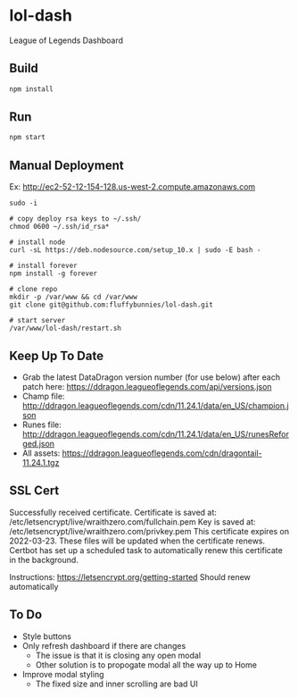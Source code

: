 # lol-dash
League of Legends Dashboard


## Build
```bash
npm install
```


## Run
```bash
npm start
```


## Manual Deployment
Ex: http://ec2-52-12-154-128.us-west-2.compute.amazonaws.com
```
sudo -i

# copy deploy rsa keys to ~/.ssh/
chmod 0600 ~/.ssh/id_rsa*

# install node
curl -sL https://deb.nodesource.com/setup_10.x | sudo -E bash -

# install forever
npm install -g forever

# clone repo
mkdir -p /var/www && cd /var/www
git clone git@github.com:fluffybunnies/lol-dash.git

# start server
/var/www/lol-dash/restart.sh
```


## Keep Up To Date
- Grab the latest DataDragon version number (for use below) after each patch here: https://ddragon.leagueoflegends.com/api/versions.json
- Champ file: http://ddragon.leagueoflegends.com/cdn/11.24.1/data/en_US/champion.json
- Runes file: http://ddragon.leagueoflegends.com/cdn/11.24.1/data/en_US/runesReforged.json
- All assets: https://ddragon.leagueoflegends.com/cdn/dragontail-11.24.1.tgz


## SSL Cert
Successfully received certificate.
Certificate is saved at: /etc/letsencrypt/live/wraithzero.com/fullchain.pem
Key is saved at:         /etc/letsencrypt/live/wraithzero.com/privkey.pem
This certificate expires on 2022-03-23.
These files will be updated when the certificate renews.
Certbot has set up a scheduled task to automatically renew this certificate in the background.

Instructions: https://letsencrypt.org/getting-started
Should renew automatically


## To Do
- Style buttons
- Only refresh dashboard if there are changes
	- The issue is that it is closing any open modal
	- Other solution is to propogate modal all the way up to Home
- Improve modal styling
	- The fixed size and inner scrolling are bad UI
